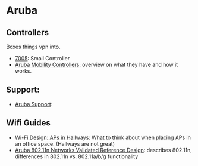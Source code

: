 # Aruba

## Controllers
Boxes things vpn into.  
- [7005](7005.md): Small Controller
- [Aruba Mobility Controllers](http://community.arubanetworks.com/aruba/attachments/aruba/Aruba-VRDs/14/1/Aruba%20Mobility%20Controllers-%20PDF.pdf): overview on what they have and how it works.

## Support: 
- [Aruba Support](http://support.arubanetworks.com/default.aspx): 

## Wifi Guides
- [Wi-Fi Design: APs in Hallways](http://community.arubanetworks.com/t5/Technology-Blog/Wi-Fi-Design-APs-in-Hallways/ba-p/314718): What to think about when placing APs in an office space.  (Hallways are not great)
- [Aruba 802.11n Networks Validated Reference Design](http://community.arubanetworks.com/aruba/attachments/aruba/Aruba-VRDs/15/1/Aruba%20802.11n%20Networks.pdf): describes 802.11n, differences in 802.11n vs. 802.11a/b/g functionality